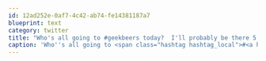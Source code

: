 ```yaml
---
id: 12ad252e-0af7-4c42-ab74-fe14381187a7
blueprint: text
category: twitter
title: "Who's all going to #geekbeers today?  I'll probably be there 5:30-6"
caption: 'Who''s all going to <span class="hashtag hashtag_local">#<a href="http://tweettemp.darylchymko.ca/?tag=geekbeers">geekbeers</a> today?  I''ll probably be there 5:30-6'
---
```

